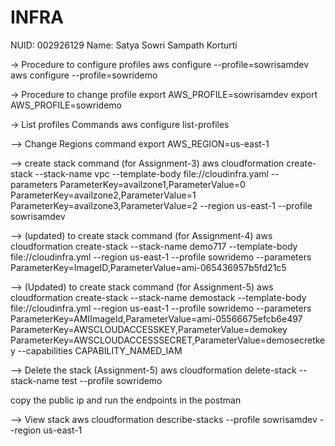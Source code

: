# INFRA
NUID: 002926129
Name: Satya Sowri Sampath Korturti

-> Procedure to configure profiles
aws configure --profile=sowrisamdev
aws configure --profile=sowridemo

-> Procedure to change profile
export AWS_PROFILE=sowrisamdev
export AWS_PROFILE=sowridemo

-> List profiles Commands
aws configure list-profiles

--> Change Regions command
export AWS_REGION=us-east-1

--> create stack command (for Assignment-3)
aws cloudformation create-stack --stack-name vpc --template-body file://cloudinfra.yaml --parameters ParameterKey=availzone1,ParameterValue=0 ParameterKey=availzone2,ParameterValue=1  ParameterKey=availzone3,ParameterValue=2 --region us-east-1 --profile sowrisamdev

--> (updated) to create stack command (for Assignment-4)
aws cloudformation create-stack --stack-name demo717 --template-body file://cloudinfra.yml --region us-east-1 --profile sowridemo --parameters ParameterKey=ImageID,ParameterValue=ami-065436957b5fd21c5

--> (Updated) to create stack command (for Assignment-5)
aws cloudformation create-stack --stack-name demostack --template-body file://cloudinfra.yml --region us-east-1 --profile sowridemo --parameters ParameterKey=AMIImageId,ParameterValue=ami-05566675efcb6e497 ParameterKey=AWSCLOUDACCESSKEY,ParameterValue=demokey ParameterKey=AWSCLOUDACCESSSECRET,ParameterValue=demosecretkey --capabilities CAPABILITY_NAMED_IAM

--> Delete the stack (Assignment-5)
aws cloudformation delete-stack --stack-name test --profile sowridemo 

copy the public ip and run the endpoints in the postman

--> View stack
aws cloudformation describe-stacks --profile sowrisamdev --region us-east-1

